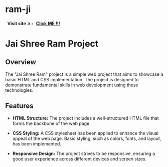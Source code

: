 # ram-ji

#### &nbsp; Visit site :arrow_upper_right: : &nbsp; [Click ME !!!](https://kallangouda.github.io/sri-ram/)

# Jai Shree Ram Project

## Overview

The "Jai Shree Ram" project is a simple web project that aims to showcase a basic HTML and CSS implementation. The project is designed to demonstrate fundamental skills in web development using these technologies.

## Features

- **HTML Structure:** The project includes a well-structured HTML file that forms the backbone of the web page.

- **CSS Styling:** A CSS stylesheet has been applied to enhance the visual appeal of the web page. Basic styling, such as colors, fonts, and layout, has been implemented.

- **Responsive Design:** The project strives to be responsive, ensuring a good user experience across different devices and screen sizes.
